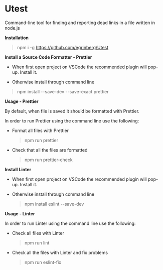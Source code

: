 # Utest

Command-line tool for finding and reporting dead links in a file written in node.js

**Installation**

> npm i -g https://github.com/egrinberg/Utest

**Install a Source Code Formatter - Prettier**

- When first open project on VSCode the recommended plugin will pop-up. Install it.

- Otherwise install through command line

> npm install --save-dev --save-exact prettier

**Usage - Prettier**

By default, when file is saved it should be formatted with Prettier.

In order to run Prettier using the command line use the following:

- Format all files with Prettier

  > npm run prettier

- Check that all the files are formatted
  > npm run prettier-check

**Install Linter**

- When first open project on VSCode the recommended plugin will pop-up. Install it.

- Otherwise install through command line

  > npm install eslint --save-dev

**Usage - Linter**

In order to run Linter using the command line use the following:

- Check all files with Linter

  > npm run lint

- Check all the files with Linter and fix problems

  > npm run eslint-fix
